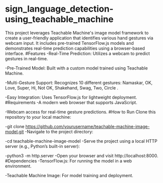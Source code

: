 # sign_language_detection-using_teachable_machine
This project leverages Teachable Machine's image model framework to create a user-friendly application that identifies various hand gestures via webcam input. It includes pre-trained TensorFlow.js models and demonstrates real-time prediction capabilities using a browser-based interface.
#Features
-Real-Time Prediction: Utilizes a webcam to predict gestures in real-time.

-Pre-Trained Model: Built with a custom model trained using Teachable Machine.

-Multi-Gesture Support: Recognizes 10 different gestures: Namaskar, OK, Love, Super, Hi, Not OK, Shakehand, Swag, Two, Circle
.

-Easy Integration: Uses TensorFlow.js for lightweight deployment.
#Requirements
-A modern web browser that supports JavaScript.

-Webcam access for real-time gesture predictions.
#How to Run
Clone this repository to your local machine:

-git clone https://github.com/yourusername/teachable-machine-image-model.git
-Navigate to the project directory:


-cd teachable-machine-image-model
-Serve the project using a local HTTP server (e.g., Python’s built-in server):


-python3 -m http.server
-Open your browser and visit http://localhost:8000.
#Dependencies
-TensorFlow.js: For running the model in a web environment.

-Teachable Machine Image: For model training and deployment.
